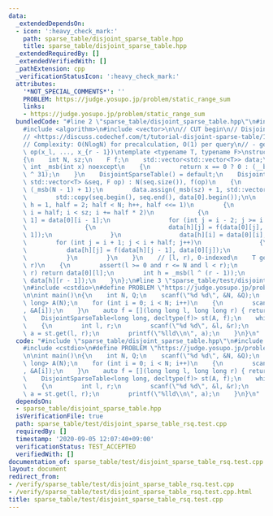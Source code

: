 ```yaml
---
data:
  _extendedDependsOn:
  - icon: ':heavy_check_mark:'
    path: sparse_table/disjoint_sparse_table.hpp
    title: sparse_table/disjoint_sparse_table.hpp
  _extendedRequiredBy: []
  _extendedVerifiedWith: []
  _pathExtension: cpp
  _verificationStatusIcon: ':heavy_check_mark:'
  attributes:
    '*NOT_SPECIAL_COMMENTS*': ''
    PROBLEM: https://judge.yosupo.jp/problem/static_range_sum
    links:
    - https://judge.yosupo.jp/problem/static_range_sum
  bundledCode: "#line 2 \"sparse_table/disjoint_sparse_table.hpp\"\n#include <cassert>\n\
    #include <algorithm>\n#include <vector>\n\n// CUT begin\n// Disjoint sparse table\n\
    // <https://discuss.codechef.com/t/tutorial-disjoint-sparse-table/17404>\n// <https://drken1215.hatenablog.com/entry/2018/09/08/162600>\n\
    // Complexity: O(NlogN) for precalculation, O(1) per query\n// - get(l, r): return\
    \ op(x_l, ..., x_{r - 1})\ntemplate <typename T, typename F>\nstruct DisjointSparseTable\n\
    {\n    int N, sz;\n    F f;\n    std::vector<std::vector<T>> data;\n    static\
    \ int _msb(int x) noexcept\n    {\n        return x == 0 ? 0 : (__builtin_clz(x)\
    \ ^ 31);\n    }\n    DisjointSparseTable() = default;\n    DisjointSparseTable(const\
    \ std::vector<T> &seq, F op) : N(seq.size()), f(op)\n    {\n        sz = 1 <<\
    \ (_msb(N - 1) + 1);\n        data.assign(_msb(sz) + 1, std::vector<T>(sz));\n\
    \        std::copy(seq.begin(), seq.end(), data[0].begin());\n\n        for (int\
    \ h = 1, half = 2; half < N; h++, half <<= 1)\n        {\n            for (int\
    \ i = half; i < sz; i += half * 2)\n            {\n                data[h][i -\
    \ 1] = data[0][i - 1];\n                for (int j = i - 2; j >= i - half; j--)\n\
    \                {\n                    data[h][j] = f(data[0][j], data[h][j +\
    \ 1]);\n                }\n                data[h][i] = data[0][i];\n        \
    \        for (int j = i + 1; j < i + half; j++)\n                {\n         \
    \           data[h][j] = f(data[h][j - 1], data[0][j]);\n                }\n \
    \           }\n        }\n    }\n    // [l, r), 0-indexed\n    T get(int l, int\
    \ r)\n    {\n        assert(l >= 0 and r <= N and l < r);\n        if (l + 1 ==\
    \ r) return data[0][l];\n        int h = _msb(l ^ (r - 1));\n        return f(data[h][l],\
    \ data[h][r - 1]);\n    }\n};\n#line 3 \"sparse_table/test/disjoint_sparse_table_rsq.test.cpp\"\
    \n#include <cstdio>\n#define PROBLEM \"https://judge.yosupo.jp/problem/static_range_sum\"\
    \n\nint main()\n{\n    int N, Q;\n    scanf(\"%d %d\", &N, &Q);\n    std::vector<long\
    \ long> A(N);\n    for (int i = 0; i < N; i++)\n    {\n        scanf(\"%lld\"\
    , &A[i]);\n    }\n    auto f = [](long long l, long long r) { return l + r; };\n\
    \    DisjointSparseTable<long long, decltype(f)> st(A, f);\n    while (Q--)\n\
    \    {\n        int l, r;\n        scanf(\"%d %d\", &l, &r);\n        long long\
    \ a = st.get(l, r);\n        printf(\"%lld\\n\", a);\n    }\n}\n"
  code: "#include \"sparse_table/disjoint_sparse_table.hpp\"\n#include <cassert>\n\
    #include <cstdio>\n#define PROBLEM \"https://judge.yosupo.jp/problem/static_range_sum\"\
    \n\nint main()\n{\n    int N, Q;\n    scanf(\"%d %d\", &N, &Q);\n    std::vector<long\
    \ long> A(N);\n    for (int i = 0; i < N; i++)\n    {\n        scanf(\"%lld\"\
    , &A[i]);\n    }\n    auto f = [](long long l, long long r) { return l + r; };\n\
    \    DisjointSparseTable<long long, decltype(f)> st(A, f);\n    while (Q--)\n\
    \    {\n        int l, r;\n        scanf(\"%d %d\", &l, &r);\n        long long\
    \ a = st.get(l, r);\n        printf(\"%lld\\n\", a);\n    }\n}\n"
  dependsOn:
  - sparse_table/disjoint_sparse_table.hpp
  isVerificationFile: true
  path: sparse_table/test/disjoint_sparse_table_rsq.test.cpp
  requiredBy: []
  timestamp: '2020-09-05 12:07:40+09:00'
  verificationStatus: TEST_ACCEPTED
  verifiedWith: []
documentation_of: sparse_table/test/disjoint_sparse_table_rsq.test.cpp
layout: document
redirect_from:
- /verify/sparse_table/test/disjoint_sparse_table_rsq.test.cpp
- /verify/sparse_table/test/disjoint_sparse_table_rsq.test.cpp.html
title: sparse_table/test/disjoint_sparse_table_rsq.test.cpp
---
```

